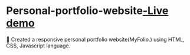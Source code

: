 
# Personal-portfolio-website[-Live demo](https://github.com/nehasingh2868)
:woman: Created a responsive personal portfolio website(MyFolio.) using HTML, CSS, Javascript language.
